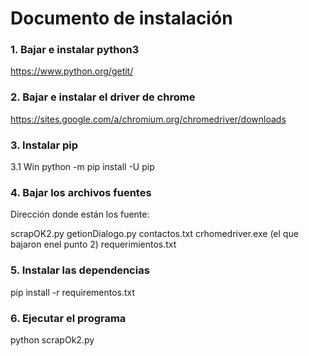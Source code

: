 # Documento de instalación

### 1. Bajar e instalar python3
https://www.python.org/getit/

### 2. Bajar e instalar el driver de chrome 
https://sites.google.com/a/chromium.org/chromedriver/downloads

### 3. Instalar pip 

3.1 Win
python -m pip install -U pip


### 4. Bajar los archivos fuentes
Dirección donde están los fuente: 

scrapOK2.py
getionDialogo.py
contactos.txt
crhomedriver.exe (el que bajaron enel punto 2)
requerimientos.txt


### 5. Instalar las dependencias 
pip install -r requirementos.txt


### 6. Ejecutar el programa
python scrapOk2.py
